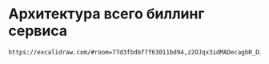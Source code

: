 # Архитектура всего биллинг сервиса

    https://excalidraw.com/#room=77d3fbdbf7f63011bd94,z2OJqx3idMADecagbR_DJw